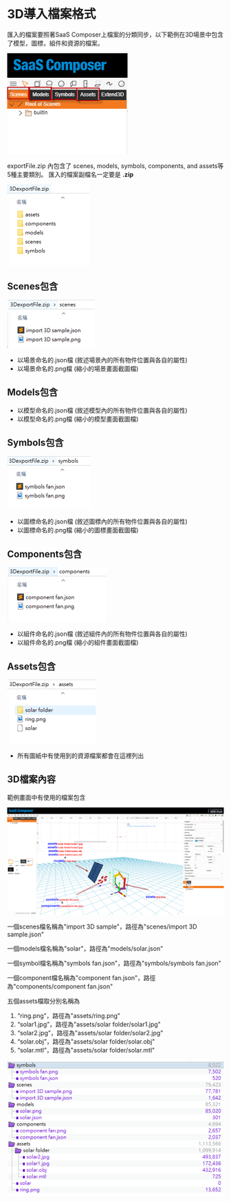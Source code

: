 # 3D導入檔案格式

匯入的檔案要照著SaaS Composer上檔案的分類同步，以下範例在3D場景中包含了模型，圖標，組件和資源的檔案。   

![3d file format.png](image172.png)

exportFile.zip 內包含了 scenes, models, symbols, components, and assets等5種主要類別。
匯入的檔案副檔名一定要是 **.zip**  

![3d zip folder.png](image173.png)

## Scenes包含  

![3d zip scenes.png](image174.png)

- 以場景命名的.json檔 (敘述場景內的所有物件位置與各自的屬性)  
- 以場景命名的.png檔 (縮小的場景畫面截圖檔)  

## Models包含   

- 以模型命名的.json檔 (敘述模型內的所有物件位置與各自的屬性)  
- 以模型命名的.png檔 (縮小的模型畫面截圖檔)  

## Symbols包含  

![3d zip symbols.png](image176.png)

- 以圖標命名的.json檔 (敘述圖標內的所有物件位置與各自的屬性)
- 以圖標命名的.png檔 (縮小的圖標畫面截圖檔)

## Components包含 

![3d zip components.png](image177.png)

- 以組件命名的.json檔 (敘述組件內的所有物件位置與各自的屬性)
- 以組件命名的.png檔 (縮小的組件畫面截圖檔)

## Assets包含  

![3d zip assets.png](image178.png)  

- 所有圖紙中有使用到的資源檔案都會在這裡列出

## 3D檔案內容  

範例畫面中有使用的檔案包含  

![3d importing sample.png](image179.png)  


一個scenes檔名稱為"import 3D sample"，路徑為"scenes/import 3D sample.json"

一個models檔名稱為"solar"，路徑為"models/solar.json"

一個symbol檔名稱為"symbols fan.json"，路徑為"symbols/symbols fan.json"

一個component檔名稱為"component fan.json"，路徑為"components/component fan.json"

五個assets檔取分別名稱為

1. “ring.png”，路徑為"assets/ring.png"
2. “solar1.jpg”，路徑為"assets/solar folder/solar1.jpg"
3. “solar2.jpg”，路徑為"assets/solar folder/solar2.jpg"
4. “solar.obj”，路徑為"assets/solar folder/solar.obj"
5. “solar.mtl”，路徑為"assets/solar folder/solar.mtl"

![3d import file menu.png](image180.png)
